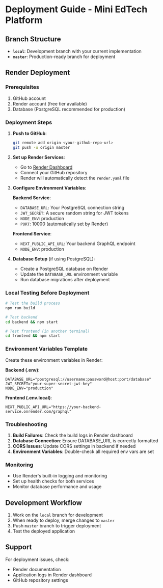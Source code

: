 # Deployment Guide - Mini EdTech Platform

## Branch Structure

- **`local`**: Development branch with your current implementation
- **`master`**: Production-ready branch for deployment

## Render Deployment

### Prerequisites

1. GitHub account
2. Render account (free tier available)
3. Database (PostgreSQL recommended for production)

### Deployment Steps

1. **Push to GitHub**:
   ```bash
   git remote add origin <your-github-repo-url>
   git push -u origin master
   ```

2. **Set up Render Services**:
   - Go to [Render Dashboard](https://dashboard.render.com/)
   - Connect your GitHub repository
   - Render will automatically detect the `render.yaml` file

3. **Configure Environment Variables**:
   
   **Backend Service**:
   - `DATABASE_URL`: Your PostgreSQL connection string
   - `JWT_SECRET`: A secure random string for JWT tokens
   - `NODE_ENV`: production
   - `PORT`: 10000 (automatically set by Render)

   **Frontend Service**:
   - `NEXT_PUBLIC_API_URL`: Your backend GraphQL endpoint
   - `NODE_ENV`: production

4. **Database Setup** (if using PostgreSQL):
   - Create a PostgreSQL database on Render
   - Update the `DATABASE_URL` environment variable
   - Run database migrations after deployment

### Local Testing Before Deployment

```bash
# Test the build process
npm run build

# Test backend
cd backend && npm start

# Test frontend (in another terminal)
cd frontend && npm start
```

### Environment Variables Template

Create these environment variables in Render:

**Backend (.env)**:
```
DATABASE_URL="postgresql://username:password@host:port/database"
JWT_SECRET="your-super-secret-jwt-key"
NODE_ENV="production"
```

**Frontend (.env.local)**:
```
NEXT_PUBLIC_API_URL="https://your-backend-service.onrender.com/graphql"
```

### Troubleshooting

1. **Build Failures**: Check the build logs in Render dashboard
2. **Database Connection**: Ensure DATABASE_URL is correctly formatted
3. **CORS Issues**: Update CORS settings in backend if needed
4. **Environment Variables**: Double-check all required env vars are set

### Monitoring

- Use Render's built-in logging and monitoring
- Set up health checks for both services
- Monitor database performance and usage

## Development Workflow

1. Work on the `local` branch for development
2. When ready to deploy, merge changes to `master`
3. Push `master` branch to trigger deployment
4. Test the deployed application

## Support

For deployment issues, check:
- Render documentation
- Application logs in Render dashboard
- GitHub repository settings